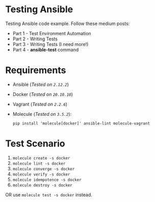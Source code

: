 # Testing Ansible
Testing Ansible code example.
Follow these medium posts:

- Part 1 - Test Environment Automation
- Part 2 - Writing Tests
- Part 3 - Writing Tests (I need more!)
- Part 4 - **ansible-test** command


# Requirements
+ Ansible (*Tested on `2.12.2`*)
+ Docker (*Tested on `20.10.10`*)
+ Vagrant (*Tested on `2.2.6`*)
+ Molecule (*Tested on  `3.5.2`*):

    `pip install 'molecule[docker]' ansible-lint molecule-vagrant`

# Test Scenario

1. `molecule create -s docker`
2. `molecule lint -s docker`
3. `molecule converge -s docker`
4. `molecule verify -s docker`
5. `molecule idempotence -s docker`
6. `molecule destroy -s docker`

OR use `molecule test -s docker` instead.
